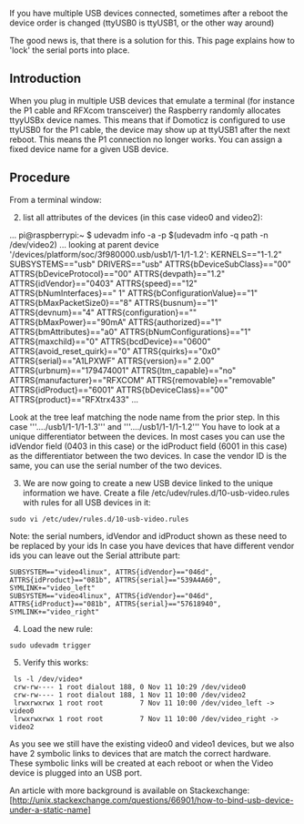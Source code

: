 If you have multiple USB devices connected, sometimes after a reboot the device order is changed (ttyUSB0 is ttyUSB1, or the other way around)

The good news is, that there is a solution for this. This page explains how to 'lock' the serial ports into place.

## Introduction 

When you plug in multiple USB devices that emulate a terminal (for instance the P1 cable and RFXcom transceiver) the Raspberry randomly allocates ttyyUSBx device names. This means that if Domoticz is configured to use ttyUSB0 for the P1 cable, the device may show up at ttyUSB1 after the next reboot. This means the P1 connection no longer works. You can assign a fixed device name for a given USB device. 

## Procedure

From a terminal window:


2. list all attributes of the devices (in this case video0 and video2):


 ...
 pi@raspberrypi:~ $ udevadm info -a -p  $(udevadm info -q path -n /dev/video2)
 ...
  looking at parent device '/devices/platform/soc/3f980000.usb/usb1/1-1/1-1.2':
    KERNELS=="1-1.2"
    SUBSYSTEMS=="usb"
    DRIVERS=="usb"
    ATTRS{bDeviceSubClass}=="00"
    ATTRS{bDeviceProtocol}=="00"
    ATTRS{devpath}=="1.2"
    ATTRS{idVendor}=="0403"
    ATTRS{speed}=="12"
    ATTRS{bNumInterfaces}==" 1"
    ATTRS{bConfigurationValue}=="1"
    ATTRS{bMaxPacketSize0}=="8"
    ATTRS{busnum}=="1"
    ATTRS{devnum}=="4"
    ATTRS{configuration}==""
    ATTRS{bMaxPower}=="90mA"
    ATTRS{authorized}=="1"
    ATTRS{bmAttributes}=="a0"
    ATTRS{bNumConfigurations}=="1"
    ATTRS{maxchild}=="0"
    ATTRS{bcdDevice}=="0600"
    ATTRS{avoid_reset_quirk}=="0"
    ATTRS{quirks}=="0x0"
    ATTRS{serial}=="A1LPXWF"
    ATTRS{version}==" 2.00"
    ATTRS{urbnum}=="179474001"
    ATTRS{ltm_capable}=="no"
    ATTRS{manufacturer}=="RFXCOM"
    ATTRS{removable}=="removable"
    ATTRS{idProduct}=="6001"
    ATTRS{bDeviceClass}=="00"
    ATTRS{product}=="RFXtrx433"
 ...

Look at the tree leaf matching the node name from the prior step. In this case '''..../usb1/1-1/1-1.3''' and '''..../usb1/1-1/1-1.2'''
You have to look at a unique differentiator between the devices. In most cases you can use the idVendor field (0403 in this case) or the idProduct  field (6001 in this case) as the differentiator between the two devices. In case the vendor ID is the same, you can use the serial number of the two devices. 

3. We are now going to create a new USB device linked to the unique information we have. Create a file /etc/udev/rules.d/10-usb-video.rules with rules for all USB devices in it:
```
sudo vi /etc/udev/rules.d/10-usb-video.rules
```

Note: the serial numbers, idVendor and idProduct shown as these need to be replaced by your ids
In case you have devices that have different vendor ids you can leave out the Serial attribute part:<br>

```
SUBSYSTEM=="video4linux", ATTRS{idVendor}=="046d", ATTRS{idProduct}=="081b", ATTRS{serial}=="539A4A60",  SYMLINK+="video_left"
SUBSYSTEM=="video4linux", ATTRS{idVendor}=="046d", ATTRS{idProduct}=="081b", ATTRS{serial}=="57618940",  SYMLINK+="video_right"
```

4. Load the new rule:
```
sudo udevadm trigger
```

5. Verify this works:

```
 ls -l /dev/video*
 crw-rw---- 1 root dialout 188, 0 Nov 11 10:29 /dev/video0
 crw-rw---- 1 root dialout 188, 1 Nov 11 10:00 /dev/video2
 lrwxrwxrwx 1 root root         7 Nov 11 10:00 /dev/video_left -> video0
 lrwxrwxrwx 1 root root         7 Nov 11 10:00 /dev/video_right -> video2
```

As you see we still have the existing video0 and video1 devices, but we also have 2 symbolic links to devices that are match the correct hardware. These symbolic links will be created at each reboot or when the Video device is plugged into an USB port.


An article with more background is available on Stackexchange: 
[http://unix.stackexchange.com/questions/66901/how-to-bind-usb-device-under-a-static-name]
